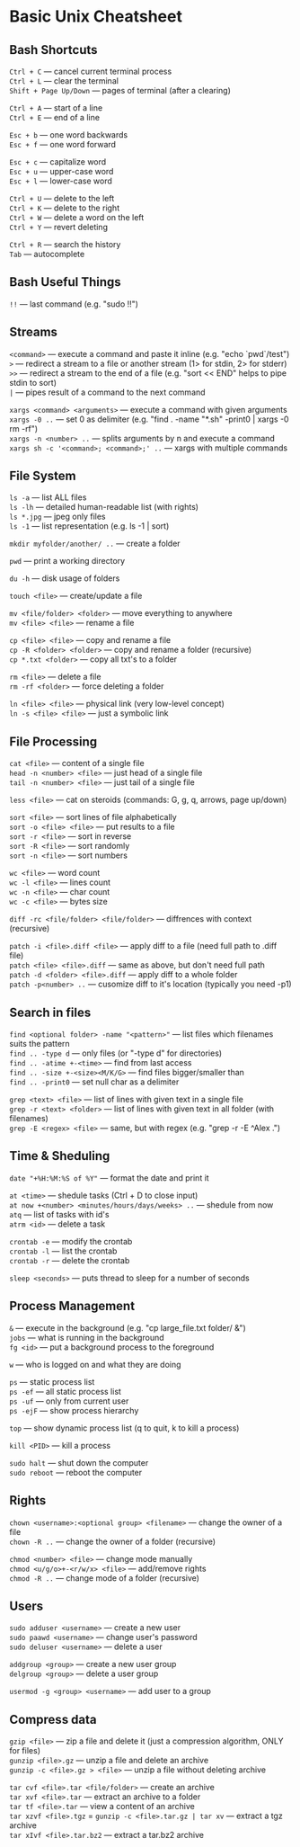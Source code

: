 # Basic Unix Cheatsheet

## Bash Shortcuts

`Ctrl + C` — cancel current terminal process  
`Ctrl + L` — clear the terminal  
`Shift + Page Up/Down` — pages of terminal (after a clearing)

`Ctrl + A` — start of a line  
`Ctrl + E` — end of a line

`Esc + b` — one word backwards  
`Esc + f` — one word forward

`Esc + c` — capitalize word  
`Esc + u` — upper-case word  
`Esc + l` — lower-case word

`Ctrl + U` — delete to the left  
`Ctrl + K` — delete to the right  
`Ctrl + W` — delete a word on the left  
`Ctrl + Y` — revert deleting

`Ctrl + R` — search the history  
`Tab` — autocomplete

## Bash Useful Things

`!!` — last command (e.g. "sudo !!")

## Streams

`<command>` — execute a command and paste it inline (e.g. "echo \`pwd\`/test")  
`>` — redirect a stream to a file or another stream (1\> for stdin, 2\> for stderr)  
`>>` — redirect a stream to the end of a file (e.g. "sort << END" helps to pipe stdin to sort)  
`|` — pipes result of a command to the next command

`xargs <command> <arguments>` — execute a command with given arguments  
`xargs -0 ..` — set 0 as delimiter (e.g. "find . -name "\*.sh" -print0 | xargs -0 rm -rf")  
`xargs -n <number> ..` — splits arguments by n and execute a command  
`xargs sh -c '<command>; <command>;' ..` — xargs with multiple commands

## File System

`ls -a` — list ALL files  
`ls -lh` — detailed human-readable list (with rights)  
`ls *.jpg` — jpeg only files  
`ls -1` — list representation (e.g. ls -1 | sort)

`mkdir myfolder/another/ ..` — create a folder

`pwd` — print a working directory

`du -h` — disk usage of folders

`touch <file>` — create/update a file

`mv <file/folder> <folder>` — move everything to anywhere  
`mv <file> <file>` — rename a file

`cp <file> <file>` — copy and rename a file  
`cp -R <folder> <folder>` — copy and rename a folder (recursive)  
`cp *.txt <folder>` — copy all txt's to a folder

`rm <file>` — delete a file  
`rm -rf <folder>` — force deleting a folder

`ln <file> <file>` — physical link (very low-level concept)  
`ln -s <file> <file>` — just a symbolic link


## File Processing

`cat <file>` — content of a single file  
`head -n <number> <file>` — just head of a single file  
`tail -n <number> <file>` — just tail of a single file

`less <file>` — cat on steroids (commands: <number>G, g, q, arrows, page up/down)

`sort <file>` — sort lines of file alphabetically  
`sort -o <file> <file>` — put results to a file  
`sort -r <file>` — sort in reverse  
`sort -R <file>` — sort randomly  
`sort -n <file>` — sort numbers

`wc <file>` — word count  
`wc -l <file>` — lines count  
`wc -n <file>` — char count  
`wc -c <file>` — bytes size

`diff -rc <file/folder> <file/folder>` — diffrences with context (recursive)

`patch -i <file>.diff <file>` — apply diff to a file (need full path to .diff file)  
`patch <file> <file>.diff` — same as above, but don't need full path  
`patch -d <folder> <file>.diff` — apply diff to a whole folder  
`patch -p<number> ..` — cusomize diff to it's location (typically you need -p1)


## Search in files

`find <optional folder> -name "<pattern>"` — list files which filenames suits the pattern  
`find .. -type d` — only files (or "-type d" for directories)  
`find .. -atime +-<time>` — find from last access  
`find .. -size +-<size><M/K/G>` — find files bigger/smaller than  
`find .. -print0` — set null char as a delimiter

`grep <text> <file>` — list of lines with given text in a single file  
`grep -r <text> <folder>` — list of lines with given text in all folder (with filenames)  
`grep -E <regex> <file>` — same, but with regex (e.g. "grep -r -E ^Alex .")


## Time & Sheduling

`date "+%H:%M:%S of %Y"` — format the date and print it

`at <time>` — shedule tasks (Ctrl + D to close input)  
`at now +<number> <minutes/hours/days/weeks> ..` — shedule from now  
`atq` — list of tasks with id's  
`atrm <id>` — delete a task

`crontab -e` — modify the crontab  
`crontab -l` — list the crontab  
`crontab -r` — delete the crontab

`sleep <seconds>` — puts thread to sleep for a number of seconds


## Process Management

`&` — execute in the background (e.g. "cp large_file.txt folder/ &")  
`jobs` — what is running in the background  
`fg <id>` — put a background process to the foreground

`w` — who is logged on and what they are doing

`ps` — static process list  
`ps -ef` — all static process list  
`ps -uf` — only from current user  
`ps -ejF` — show process hierarchy

`top` — show dynamic process list (q to quit, k to kill a process)

`kill <PID>` — kill a process

`sudo halt` — shut down the computer  
`sudo reboot` — reboot the computer


## Rights

`chown <username>:<optional group> <filename>` — change the owner of a file  
`chown -R ..` — change the owner of a folder (recursive)

`chmod <number> <file>` — change mode manually  
`chmod <u/g/o>+-<r/w/x> <file>` — add/remove rights  
`chmod -R ..` — change mode of a folder (recursive)


## Users

`sudo adduser <username>` — create a new user  
`sudo paawd <username>` — change user's password  
`sudo deluser <username>` — delete a user

`addgroup <group>` — create a new user group  
`delgroup <group>` — delete a user group

`usermod -g <group> <username>` — add user to a group


## Compress data

`gzip <file>` — zip a file and delete it (just a compression algorithm, ONLY for files)  
`gunzip <file>.gz` — unzip a file and delete an archive  
`gunzip -c <file>.gz > <file>` — unzip a file without deleting archive

`tar cvf <file>.tar <file/folder>` — create an archive  
`tar xvf <file>.tar` — extract an archive to a folder  
`tar tf <file>.tar` — view a content of an archive  
`tar xzvf <file>.tgz` = `gunzip -c <file>.tar.gz | tar xv` — extract a tgz archive  
`tar xIvf <file>.tar.bz2` — extract a tar.bz2 archive

